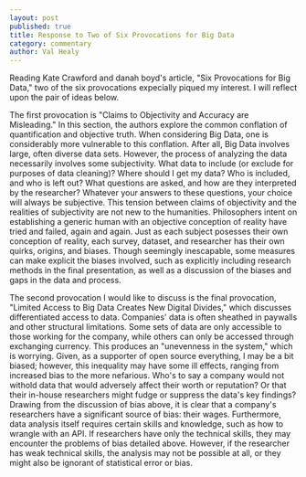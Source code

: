 ```yaml
---
layout: post
published: true
title: Response to Two of Six Provocations for Big Data
category: commentary
author: Val Healy
---
```


Reading Kate Crawford and danah boyd's article, "Six Provocations for Big Data," two of the six provocations expecially piqued my interest. I will reflect upon the pair of ideas below.

The first provocation is "Claims to Objectivity and Accuracy are Misleading." In this section, the authors explore the common conflation of quantification and objective truth. When considering Big Data, one is considerably more vulnerable to this conflation. After all, Big Data involves large, often diverse data sets. However, the process of analyzing the data necessarily involves some subjectivity. What data to include (or exclude for purposes of data cleaning)? Where should I get my data? Who is included, and who is left out? What questions are asked, and how are they interpreted by the researcher? Whatever your answers to these questions, your choice will always be subjective. This tension between claims of objectivity and the realities of subjectivity are not new to the humanities. Philosophers intent on establishing a generic human with an objective conception of reality have tried and failed, again and again. Just as each subject posesses their own conception of reality, each survey, dataset, and researcher has their own quirks, origins, and biases. Though seemingly inescapable, some measures can make explicit the biases involved, such as explicitly including research methods in the final presentation, as well as a discussion of the biases and gaps in the data and process.

The second provocation I would like to discuss is the final provocation, "Limited Access to Big Data Creates New Digital Divides," which discusses differentiated access to data. Companies' data is often sheathed in paywalls and other structural limitations. Some sets of data are only accessible to those working for the company, while others can only be accessed through exchanging currency. This produces an "unevenness in the system," which is worrying. Given, as a supporter of open source everything, I may be a bit biased; however, this inequality may have some ill effects, ranging from increased bias to the more nefarious. Who's to say a company would not withold data that would adversely affect their worth or reputation? Or that their in-house researchers might fudge or suppress the data's key findings? Drawing from the discussion of bias above, it is clear that a company's researchers have a significant source of bias: their wages. Furthermore, data analysis itself requires certain skills and knowledge, such as how to wrangle with an API. If researchers have only the technical skills, they may encounter the problems of bias detailed above. However, if the researcher has weak technical skills, the analysis may not be possible at all, or they might also be ignorant of statistical error or bias. 
